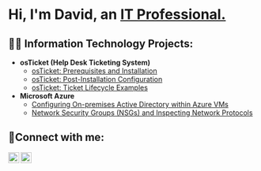 <h1>Hi, I'm David, an <a href="https://linkedin.com/in/davidlobel">IT Professional.</a></h1>

<h2>👨‍💻 Information Technology Projects:</h2>

- <b>osTicket (Help Desk Ticketing System)</b>
  - [osTicket: Prerequisites and Installation](https://github.com/davidlobel/osticket-prereqs)
  - [osTicket: Post-Installation Configuration](https://github.com/davidlobel/post-install-config)
  - [osTicket: Ticket Lifecycle Examples](https://github.com/davidlobel/ticket-lifecycle)
- <b>Microsoft Azure</b>
  - [Configuring On-premises Active Directory within Azure VMs](https://github.com/davidlobel/configure-ad)
  - [Network Security Groups (NSGs) and Inspecting Network Protocols](https://github.com/davidlobel/azure-network-protocols)

<h2>🤳Connect with me:</h2>


[<img align="left" alt="David | LinkedIn" width="22px" src="https://cdn.jsdelivr.net/npm/simple-icons@v3/icons/linkedin.svg" />][linkedin]
[<img align="left" alt="david | Instagram" width="22px" src="https://cdn.jsdelivr.net/npm/simple-icons@v3/icons/instagram.svg" />][instagram]


[instagram]: https://www.instagram.com/theictproject
[linkedin]: https://linkedin.com/in/davidlobel
